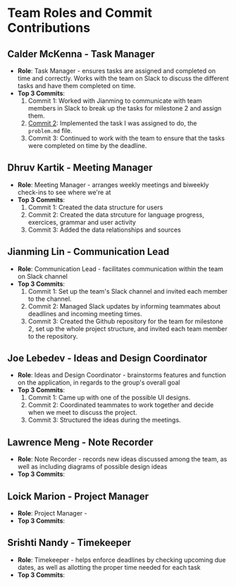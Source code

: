 # Team Roles and Commit Contributions

## Calder McKenna - Task Manager
- **Role**: Task Manager - ensures tasks are assigned and completed on time and correctly. Works with the team on Slack to discuss the different tasks and have them completed on time.
- **Top 3 Commits**:
    1. Commit 1: Worked with Jianming to communicate with team members in Slack to break up the tasks for milestone 2 and assign them.
    2. [Commit 2](https://github.com/JianmingLinUMass/ms02/commit/5cd3f5aa983d1283a9185c5466fde5c5b893c154): Implemented the task I was assigned to do, the `problem.md` file.
    3. Commit 3: Continued to work with the team to ensure that the tasks were completed on time by the deadline.

## Dhruv Kartik - Meeting Manager
- **Role**: Meeting Manager - arranges weekly meetings and biweekly check-ins to see where we're at
- **Top 3 Commits**:
    1. Commit 1: Created the data structure for users
    2. Commit 2: Created the data strcuture for language progress, exercices, grammar and user activity
    3. Commit 3: Added the data relationships and sources

## Jianming Lin - Communication Lead
- **Role**: Communication Lead - facilitates communication within the team on Slack channel
- **Top 3 Commits**:
    1. Commit 1: Set up the team's Slack channel and invited each member to the channel.
    2. Commit 2: Managed Slack updates by informing teammates about deadlines and incoming meeting times.
    3. Commit 3: Created the Github repository for the team for milestone 2, set up the whole project structure, and invited each team member to the repository.

## Joe Lebedev - Ideas and Design Coordinator
- **Role**: Ideas and Design Coordinator - brainstorms features and function on the application, in regards to the group's overall goal
- **Top 3 Commits**:
    1. Commit 1: Came up with one of the possible UI designs.
    2. Commit 2: Coordinated teammates to work together and decide when we meet to discuss the project.
    3. Commit 3: Structured the ideas during the meetings.

## Lawrence Meng - Note Recorder
- **Role**: Note Recorder - records new ideas discussed among the team, as well as including diagrams of possible design ideas
- **Top 3 Commits**:

## Loick Marion - Project Manager
- **Role**: Project Manager  - 
- **Top 3 Commits**:

## Srishti Nandy - Timekeeper
- **Role**: Timekeeper - helps enforce deadlines by checking upcoming due dates, as well as allotting the proper time needed for each task
- **Top 3 Commits**:
